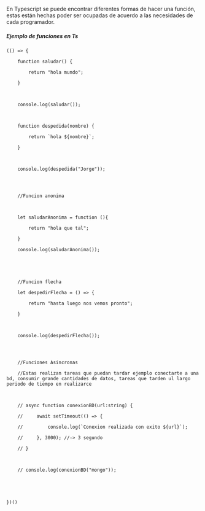 En Typescript se puede encontrar diferentes formas de hacer una función, estas están hechas poder ser ocupadas de acuerdo a las necesidades de cada programador.

##### **Ejemplo de funciones en Ts**

```TS
(() => {

    function saludar() {

        return "hola mundo";

    }

  

    console.log(saludar());

  

    function despedida(nombre) {

        return `hola ${nombre}`;

    }

  

    console.log(despedida("Jorge"));

  
  

    //Funcion anonima

  

    let saludarAnonima = function (){

        return "hola que tal";

    }

    console.log(saludarAnonima());

  
  
  

    //Funcion flecha

    let despedirFlecha = () => {

        return "hasta luego nos vemos pronto";

    }

  

    console.log(despedirFlecha());

  
  

    //Funciones Asincronas

    //Estas realizan tareas que puedan tardar ejemplo conectarte a una bd, consumir grande cantidades de datos, tareas que tarden ul largo periodo de tiempo en realizarce

  

    // async function conexionBD(url:string) {

    //     await setTimeout(() => {

    //         console.log(`Conexion realizada con exito ${url}`);

    //     }, 3000); //-> 3 segundo

    // }

  

    // console.log(conexionBD("mongo"));

  
  
  

})()
```
